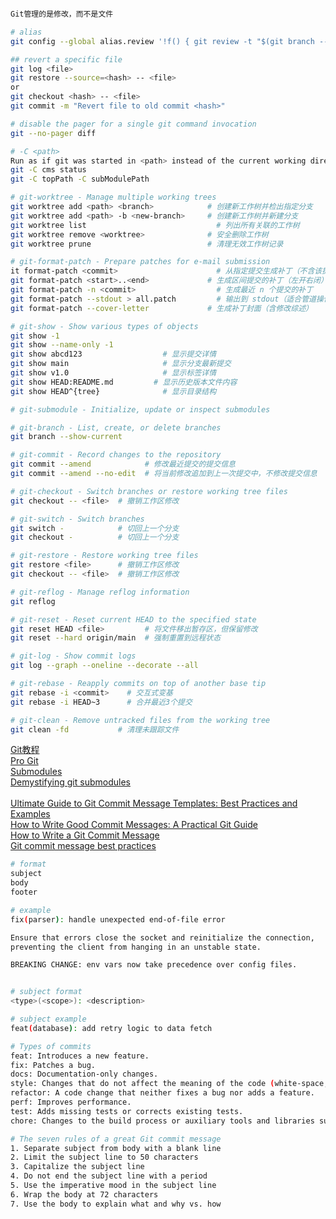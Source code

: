 ```bash

Git管理的是修改，而不是文件

# alias
git config --global alias.review '!f() { git review -t "$(git branch --show-current | xargs basename)"; }; f'

## revert a specific file
git log <file>
git restore --source=<hash> -- <file>
or
git checkout <hash> -- <file>
git commit -m "Revert file to old commit <hash>"

# disable the pager for a single git command invocation
git --no-pager diff

# -C <path>
Run as if git was started in <path> instead of the current working directory.
git -C cms status
git -C topPath -C subModulePath

# git-worktree - Manage multiple working trees
git worktree add <path> <branch>      	    # 创建新工作树并检出指定分支
git worktree add <path> -b <new-branch>	    # 创建新工作树并新建分支
git worktree list	                          # 列出所有关联的工作树
git worktree remove <worktree>	            # 安全删除工作树
git worktree prune	                        # 清理无效工作树记录

# git-format-patch - Prepare patches for e-mail submission
it format-patch <commit>	                  # 从指定提交生成补丁（不含该提交）
git format-patch <start>..<end>	            # 生成区间提交的补丁（左开右闭）
git format-patch -n <commit>	              # 生成最近 n 个提交的补丁
git format-patch --stdout > all.patch	      # 输出到 stdout（适合管道操作）
git format-patch --cover-letter	            # 生成补丁封面（含修改综述）

# git-show - Show various types of objects
git show -1
git show --name-only -1
git show abcd123	              # 显示提交详情
git show main	                  # 显示分支最新提交
git show v1.0	                  # 显示标签详情
git show HEAD:README.md	        # 显示历史版本文件内容
git show HEAD^{tree}	          # 显示目录结构

# git-submodule - Initialize, update or inspect submodules

# git-branch - List, create, or delete branches
git branch --show-current

# git-commit - Record changes to the repository
git commit --amend            # 修改最近提交的提交信息
git commit --amend --no-edit  # 将当前修改追加到上一次提交中，不修改提交信息

# git-checkout - Switch branches or restore working tree files
git checkout -- <file>  # 撤销工作区修改​​

# git-switch - Switch branches
git switch -            # 切回上一个分支
git checkout -          # 切回上一个分支

# git-restore - Restore working tree files
git restore <file>      # 撤销工作区修改
git checkout -- <file>  # 撤销工作区修改​​

# git-reflog - Manage reflog information
git reflog

# git-reset - Reset current HEAD to the specified state
git reset HEAD <file>         # 将文件移出暂存区，但保留修改
git reset --hard origin/main  # 强制重置到远程状态​

# git-log - Show commit logs
git log --graph --oneline --decorate --all

# git-rebase - Reapply commits on top of another base tip
git rebase -i <commit>    # 交互式变基
git rebase -i HEAD~3      # 合并最近3个提交

# git-clean - Remove untracked files from the working tree
git clean -fd           # ​​清理未跟踪文件
```

[Git教程](https://www.liaoxuefeng.com/wiki/896043488029600)  
[Pro Git](https://git-scm.com/book/zh/v2/)  
[Submodules](https://git-scm.com/book/en/v2/Git-Tools-Submodules)  
[Demystifying git submodules](https://www.cyberdemon.org/2024/03/20/submodules.html)  
[]()  
[Ultimate Guide to Git Commit Message Templates: Best Practices and Examples](https://axolo.co/blog/p/git-commit-messages-best-practices-examples)  
[How to Write Good Commit Messages: A Practical Git Guide](https://www.freecodecamp.org/news/writing-good-commit-messages-a-practical-guide/)  
[How to Write a Git Commit Message](https://cbea.ms/git-commit/)  
[Git commit message best practices](https://graphite.dev/guides/git-commit-message-best-practices)  
```bash
# format
subject
body
footer

# example
fix(parser): handle unexpected end-of-file error

Ensure that errors close the socket and reinitialize the connection,
preventing the client from hanging in an unstable state.

BREAKING CHANGE: env vars now take precedence over config files.


# subject format
<type>(<scope>): <description>

# subject example
feat(database): add retry logic to data fetch

# Types of commits
feat: Introduces a new feature.
fix: Patches a bug.
docs: Documentation-only changes.
style: Changes that do not affect the meaning of the code (white-space, formatting, etc).
refactor: A code change that neither fixes a bug nor adds a feature.
perf: Improves performance.
test: Adds missing tests or corrects existing tests.
chore: Changes to the build process or auxiliary tools and libraries such as documentation generation.

# The seven rules of a great Git commit message
1. Separate subject from body with a blank line
2. Limit the subject line to 50 characters
3. Capitalize the subject line
4. Do not end the subject line with a period
5. Use the imperative mood in the subject line
6. Wrap the body at 72 characters
7. Use the body to explain what and why vs. how
```